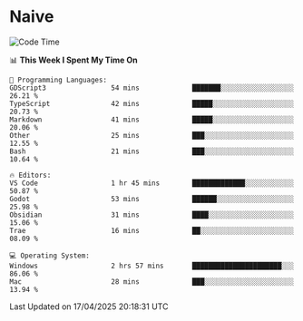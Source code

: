 # Naive
<!-- ## 日拱一卒，功不唐捐 -->
<!-- [![GitHub Streak](https://streak-stats.demolab.com/?user=XiaoXKKK)](https://git.io/streak-stats) -->
<!--START_SECTION:waka-->
![Code Time](http://img.shields.io/badge/Code%20Time-362%20hrs%2031%20mins-blue)

📊 **This Week I Spent My Time On** 

```text
💬 Programming Languages: 
GDScript3                54 mins             ███████░░░░░░░░░░░░░░░░░░   26.21 % 
TypeScript               42 mins             █████░░░░░░░░░░░░░░░░░░░░   20.73 % 
Markdown                 41 mins             █████░░░░░░░░░░░░░░░░░░░░   20.06 % 
Other                    25 mins             ███░░░░░░░░░░░░░░░░░░░░░░   12.55 % 
Bash                     21 mins             ███░░░░░░░░░░░░░░░░░░░░░░   10.64 % 

🔥 Editors: 
VS Code                  1 hr 45 mins        █████████████░░░░░░░░░░░░   50.87 % 
Godot                    53 mins             ██████░░░░░░░░░░░░░░░░░░░   25.98 % 
Obsidian                 31 mins             ████░░░░░░░░░░░░░░░░░░░░░   15.06 % 
Trae                     16 mins             ██░░░░░░░░░░░░░░░░░░░░░░░   08.09 % 

💻 Operating System: 
Windows                  2 hrs 57 mins       ██████████████████████░░░   86.06 % 
Mac                      28 mins             ███░░░░░░░░░░░░░░░░░░░░░░   13.94 % 
```


 Last Updated on 17/04/2025 20:18:31 UTC
<!--END_SECTION:waka-->
